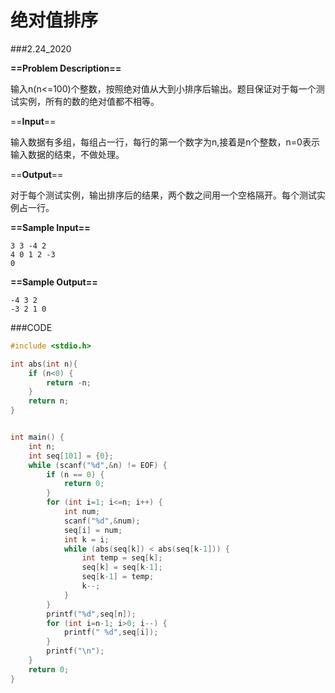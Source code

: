 # 绝对值排序 

###2.24_2020

**==Problem Description==**

输入n(n<=100)个整数，按照绝对值从大到小排序后输出。题目保证对于每一个测试实例，所有的数的绝对值都不相等。

 ==**Input**==

输入数据有多组，每组占一行，每行的第一个数字为n,接着是n个整数，n=0表示输入数据的结束，不做处理。 

 ==**Output**==

对于每个测试实例，输出排序后的结果，两个数之间用一个空格隔开。每个测试实例占一行。

 **==Sample Input==**

```
3 3 -4 2
4 0 1 2 -3
0
```

 **==Sample Output==**

```
-4 3 2
-3 2 1 0
```



###CODE

```c
#include <stdio.h>

int abs(int n){
    if (n<0) {
        return -n;
    }
    return n;
}


int main() {
    int n;
    int seq[101] = {0};
    while (scanf("%d",&n) != EOF) {
        if (n == 0) {
            return 0;
        }
        for (int i=1; i<=n; i++) {
            int num;
            scanf("%d",&num);
            seq[i] = num;
            int k = i;
            while (abs(seq[k]) < abs(seq[k-1])) {
                int temp = seq[k];
                seq[k] = seq[k-1];
                seq[k-1] = temp;
                k--;
            }
        }
        printf("%d",seq[n]);
        for (int i=n-1; i>0; i--) {
            printf(" %d",seq[i]);
        }
        printf("\n");
    }
    return 0;
}
```

